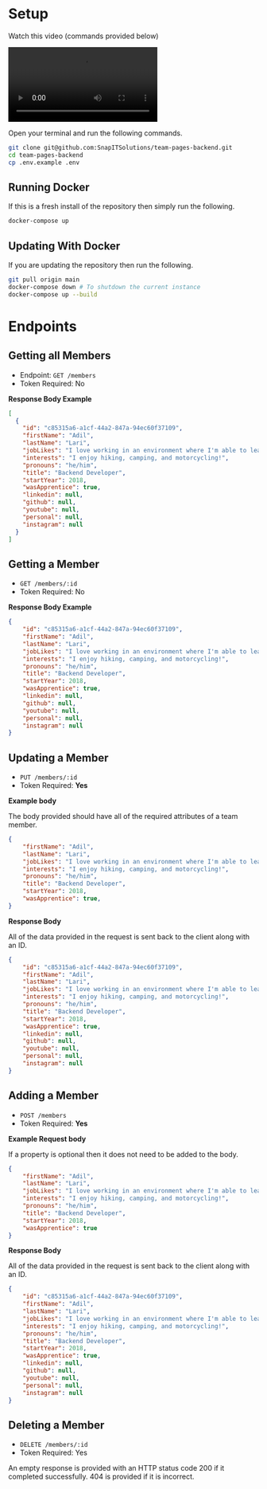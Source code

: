 # Setup

Watch this video (commands provided below)

![Setup Docker](./docs/setting%20up%20via%20docker.mov)

Open your terminal and run the following commands.

```sh
git clone git@github.com:SnapITSolutions/team-pages-backend.git
cd team-pages-backend
cp .env.example .env
```

## Running Docker

If this is a fresh install of the repository then simply run the following.

```sh
docker-compose up
```

## Updating With Docker

If you are updating the repository then run the following.

```sh
git pull origin main
docker-compose down # To shutdown the current instance
docker-compose up --build
```

# Endpoints

## Getting all Members

 - Endpoint: `GET /members`
 - Token Required: No

**Response Body Example**

```json
[
  {
    "id": "c85315a6-a1cf-44a2-847a-94ec60f37109",
    "firstName": "Adil",
    "lastName": "Lari",
    "jobLikes": "I love working in an environment where I'm able to learn and grow alongside my coworkers.",
    "interests": "I enjoy hiking, camping, and motorcycling!",
    "pronouns": "he/him",
    "title": "Backend Developer",
    "startYear": 2018,
    "wasApprentice": true,
    "linkedin": null,
    "github": null,
    "youtube": null,
    "personal": null,
    "instagram": null
  }
]
```

## Getting a Member

 - `GET /members/:id`
 - Token Required: No

**Response Body Example**

```json
{
	"id": "c85315a6-a1cf-44a2-847a-94ec60f37109",
	"firstName": "Adil",
	"lastName": "Lari",
	"jobLikes": "I love working in an environment where I'm able to learn and grow alongside my coworkers.",
	"interests": "I enjoy hiking, camping, and motorcycling!",
	"pronouns": "he/him",
	"title": "Backend Developer",
	"startYear": 2018,
	"wasApprentice": true,
	"linkedin": null,
	"github": null,
	"youtube": null,
	"personal": null,
	"instagram": null
}
```

## Updating a Member

 - `PUT /members/:id`
 - Token Required: **Yes**

**Example body**

The body provided should have all of the required attributes of a team member.

```json
{
	"firstName": "Adil",
	"lastName": "Lari",
	"jobLikes": "I love working in an environment where I'm able to learn and grow alongside my coworkers.",
	"interests": "I enjoy hiking, camping, and motorcycling!",
	"pronouns": "he/him",
	"title": "Backend Developer",
	"startYear": 2018,
	"wasApprentice": true,
}
```

**Response Body**

All of the data provided in the request is sent back to the client along with 
an ID.

```json
{
	"id": "c85315a6-a1cf-44a2-847a-94ec60f37109",
	"firstName": "Adil",
	"lastName": "Lari",
	"jobLikes": "I love working in an environment where I'm able to learn and grow alongside my coworkers.",
	"interests": "I enjoy hiking, camping, and motorcycling!",
	"pronouns": "he/him",
	"title": "Backend Developer",
	"startYear": 2018,
	"wasApprentice": true,
	"linkedin": null,
	"github": null,
	"youtube": null,
	"personal": null,
	"instagram": null
}
```

## Adding a Member

 - `POST /members`
 - Token Required: **Yes**

**Example Request body**

If a property is optional then it does not need to be added to the body.

```json
{
	"firstName": "Adil",
	"lastName": "Lari",
	"jobLikes": "I love working in an environment where I'm able to learn and grow alongside my coworkers.",
	"interests": "I enjoy hiking, camping, and motorcycling!",
	"pronouns": "he/him",
	"title": "Backend Developer",
	"startYear": 2018,
	"wasApprentice": true
}
```

**Response Body**

All of the data provided in the request is sent back to the client along with 
an ID.

```json
{
	"id": "c85315a6-a1cf-44a2-847a-94ec60f37109",
	"firstName": "Adil",
	"lastName": "Lari",
	"jobLikes": "I love working in an environment where I'm able to learn and grow alongside my coworkers.",
	"interests": "I enjoy hiking, camping, and motorcycling!",
	"pronouns": "he/him",
	"title": "Backend Developer",
	"startYear": 2018,
	"wasApprentice": true,
	"linkedin": null,
	"github": null,
	"youtube": null,
	"personal": null,
	"instagram": null
}
```

## Deleting a Member

 - `DELETE /members/:id`
 - Token Required: Yes

An empty response is provided with an HTTP status code 200 if it completed 
successfully. 404 is provided if it is incorrect.

